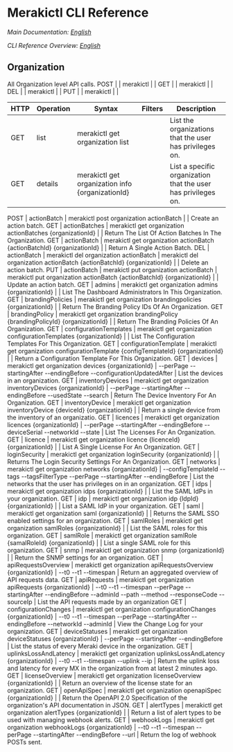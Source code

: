 # Merakictl CLI Reference 

*Main Documentation: [English](https://github.com/ddexterpark/merakictl/blob/master/README.md)*

*CLI Reference Overview: [English](https://github.com/ddexterpark/merakictl/tree/master/docs/commands/README.md)*

## Organization

All Organization level API calls. 
 POST |  | merakictl | |
 GET  |  | merakictl | |
 DEL  |  | merakictl | |
 PUT  |  | merakictl | |
 
 HTTP | Operation | Syntax | Filters | Description |
----- | --------- | ------ | ----------- | ----------- |
 GET  | list | merakictl get organization list | | List the organizations that the user has privileges on.
 GET  | details | merakictl get organization info {organizationId} | | List a specific organization that the user has privileges on.
 
 POST | actionBatch | merakictl post organization actionBatch | | Create an action batch.
 GET  | actionBatches | merakictl get organization actionBatches {organizationId} | | Return The List Of Action Batches In The Organization.
 GET  | actionBatch | merakictl get organization actionBatch {actionBatchId} {organizationId} | | Return A Single Action Batch.
 DEL  | actionBatch | merakictl del organization actionBatch | merakictl del organization actionBatch {actionBatchId} {organizationId} | | Delete an action batch.
 PUT  | actionBatch | merakictl put organization actionBatch | merakictl put organization actionBatch {actionBatchId} {organizationId} | | Update an action batch.
 GET  | admins | merakictl get organization admins {organizationId} | | List The Dashboard Administrators In This Organization.
 GET  | brandingPolicies | merakictl get organization brandingpolicies {organizationId} | | Return The Branding Policy IDs Of An Organization.
 GET  | brandingPolicy | merakictl get organization brandingPolicy {brandingPolicyId} {organizationId} | | Return The Branding Policies Of An Organization.
 GET  | configurationTemplates | merakictl get organization configurationTemplates {organizationId} | | List The Configuration Templates For This Organization.
 GET  | configurationTemplate | merakictl get organization configurationTemplate {configTemplateId} {organizationId} | | Return a Configuration Template For This Organization.
 GET  | devices | merakictl get organization devices {organizationId} | --perPage --startingAfter --endingBefore --configurationUpdatedAfter |  List the devices in an organization.
 GET  | inventoryDevices | merakictl get organization inventoryDevices {organizationId}  |  --perPage --startingAfter --endingBefore --usedState --search | Return The Device Inventory For An Organization.
 GET  | inventoryDevice | merakictl get organization inventoryDevice {deviceId} {organizationId} |  | Return a single device from the inventory of an organizatio.
 GET  | licences | merakictl get organization licences {organizationId} | --perPage --startingAfter --endingBefore --deviceSerial --networkId --state | List The Licenses For An Organization.
 GET  | licence | merakictl get organization licence {licenceId} {organizationId} | | List A Single License For An Organization.
 GET  | loginSecurity | merakictl get organization loginSecurity {organizationId} | | Returns The Login Security Settings For An Organization.
 GET  | networks | merakictl get organization networks {organizationId} | --configTemplateId --tags --tagsFilterType --perPage --startingAfter --endingBefore | List the networks that the user has privileges on in an organization.
 GET  | idps | merakictl get organization idps {organizationId} | | List the SAML IdPs in your organization.
 GET  | idp | merakictl get organization idp {ldpId} {organizationId} | | List a SAML IdP in your organization.
 GET  | saml | merakictl get organization saml {organizationId} | | Returns the SAML SSO enabled settings for an organization.
 GET  | samlRoles | merakictl get organization samlRoles {organizationId} | | List the SAML roles for this organization.
 GET  | samlRole | merakictl get organization samlRole {samalRoleId} {organizationId} | | List a single SAML role for this organization.
 GET  | snmp | merakictl get organization snmp {organizationId} | | Return the SNMP settings for an organization.
 GET  | apiRequestsOverview | merakictl get organization apiRequestsOverview {organizationId} | --t0 --t1 --timespan | Return an aggregated overview of API requests data.
 GET  | apiRequests | merakictl get organization apiRequests {organizationId} | --t0 --t1 --timespan --perPage --startingAfter --endingBefore --adminId --path --method --responseCode --sourceIp | List the API requests made by an organization
 GET  | configurationChanges | merakictl get organization configurationChanges {organizationId} | --t0 --t1 --timespan --perPage --startingAfter --endingBefore --networkId --adminId | View the Change Log for your organization.
 GET  | deviceStatuses | merakictl get organization deviceStatuses {organizationId}  | --perPage --startingAfter --endingBefore | List the status of every Meraki device in the organization.
 GET  | uplinksLossAndLatency | merakictl get organization uplinksLossAndLatency {organizationId} | --t0 --t1 --timespan --uplink --ip | Return the uplink loss and latency for every MX in the organization from at latest 2 minutes ago.
 GET  | licenseOverview | merakictl get organization licenseOverview {organizationId} | | Return an overview of the license state for an organization.
 GET  | openApiSpec | merakictl get organization openapiSpec {organizationId} | | Return the OpenAPI 2.0 Specification of the organization's API documentation in JSON.
 GET  | alertTypes | merakictl get organization alertTypes {organizationId} | | Return a list of alert types to be used with managing webhook alerts.
 GET  | webhookLogs | merakictl get organization webhookLogs {organizationId} | --t0 --t1 --timespan --perPage --startingAfter --endingBefore --url | Return the log of webhook POSTs sent.
 